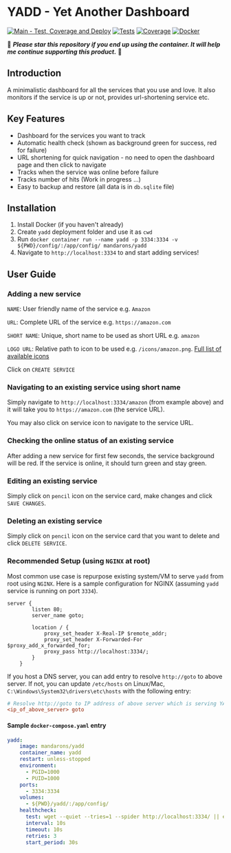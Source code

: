 # YADD - Yet Another Dashboard

[![Main - Test, Coverage and Deploy](https://github.com/mandarons/yadd/actions/workflows/ci-main-test-coverege-deploy.yml/badge.svg?branch=main)](https://github.com/mandarons/yadd/actions/workflows/ci-main-test-coverege-deploy.yml)
[![Tests](https://mandarons.github.io/yadd/badges/tests.svg)](https://mandarons.github.io/yadd/test-results/)
[![Coverage](https://mandarons.github.io/yadd/badges/coverage.svg)](https://mandarons.github.io/yadd/test-coverage/index.html)
[![Docker](https://badgen.net/docker/pulls/mandarons/yadd)](https://hub.docker.com/r/mandarons/yadd)

:love_you_gesture: ***Please star this repository if you end up using the container. It will help me continue supporting this product.*** :pray:

## Introduction

A minimalistic dashboard for all the services that you use and love. It also monitors if the service is up or not, provides url-shortening service etc.

## Key Features
* Dashboard for the services you want to track
* Automatic health check (shown as background green for success, red for failure)
* URL shortening for quick navigation - no need to open the dashboard page and then click to navigate
* Tracks when the service was online before failure
* Tracks number of hits (Work in progress ...)
* Easy to backup and restore (all data is in `db.sqlite` file)
## Installation
1. Install Docker (if you haven't already)
2. Create `yadd` deployment folder and use it as `cwd`
3. Run `docker container run --name yadd -p 3334:3334 -v ${PWD}/config/:/app/config/ mandarons/yadd`
4. Navigate to `http://localhost:3334` to and start adding services!

## User Guide

### Adding a new service
   
   `NAME`: User friendly name of the service e.g. `Amazon`

   `URL`: Complete URL of the service e.g. `https://amazon.com`  
   
   `SHORT NAME`: Unique, short name to be used as short URL e.g. `amazon`
   
   `LOGO URL`: Relative path to icon to be used e.g. `/icons/amazon.png`. [Full list of available icons](https://github.com/mandarons/yadd/tree/main/clients/web/public/icons)
   
   Click on `CREATE SERVICE`

### Navigating to an existing service using short name

Simply navigate to `http://localhost:3334/amazon` (from example above) and it will take you to `https://amazon.com` (the service URL).

You may also click on service icon to navigate to the service URL.

### Checking the online status of an existing service

After adding a new service for first few seconds, the service background will be red. If the service is online, it should turn green and stay green.

### Editing an existing service

Simply click on `pencil` icon on the service card, make changes and click `SAVE CHANGES`.

### Deleting an existing service

Simply click on `pencil` icon on the service card that you want to delete and click `DELETE SERVICE`.

### Recommended Setup (using `NGINX` at root)

Most common use case is repurpose existing system/VM to serve `yadd` from root using `NGINX`. Here is a sample configuration for NGINX (assuming `yadd` service is running on port `3334`).

```nginx
server {
		listen 80;
		server_name goto;
	
		location / {
            proxy_set_header X-Real-IP $remote_addr;
            proxy_set_header X-Forwarded-For $proxy_add_x_forwarded_for;
			proxy_pass http://localhost:3334/;
		}
	}
```
If you host a DNS server, you can add entry to resolve `http://goto` to above server. If not, you can update `/etc/hosts` on Linux/Mac, `C:\Windows\System32\drivers\etc\hosts` with the following entry:

```ini
# Resolve http://goto to IP address of above server which is serving YADD from its root 
<ip_of_above_server> goto
```
#### Sample `docker-compose.yaml` entry 

```yaml
yadd:
    image: mandarons/yadd
    container_name: yadd
    restart: unless-stopped
    environment:
      - PGID=1000
      - PUID=1000
    ports:
      - 3334:3334
    volumes:
      - ${PWD}/yadd/:/app/config/
    healthcheck:
      test: wget --quiet --tries=1 --spider http://localhost:3334/ || exit 1
      interval: 10s
      timeout: 10s
      retries: 3
      start_period: 30s
```
